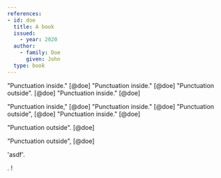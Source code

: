 ```yaml
---
references:
- id: doe
  title: A book
  issued:
    - year: 2020
  author:
    - family: Doe
	  given: John
  type: book
---
```


"Punctuation inside." [@doe] "Punctuation inside." [@doe] "Punctuation outside". [@doe] "Punctuation inside." [@doe]


"Punctuation inside," [@doe] "Punctuation inside." [@doe] "Punctuation outside", [@doe] "Punctuation inside." [@doe]
 
"Punctuation outside". [@doe]

"Punctuation outside", [@doe]

'asdf'.

. !


